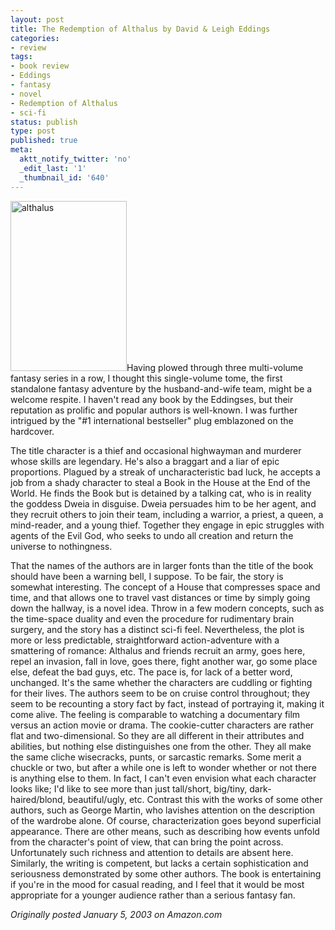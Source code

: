 ```yaml
---
layout: post
title: The Redemption of Althalus by David & Leigh Eddings
categories:
- review
tags:
- book review
- Eddings
- fantasy
- novel
- Redemption of Althalus
- sci-fi
status: publish
type: post
published: true
meta:
  aktt_notify_twitter: 'no'
  _edit_last: '1'
  _thumbnail_id: '640'
---
```

<img title="althalus" src="http://www.yentran.org/blog/wp-content/uploads/2011/09/althalus.jpg" width="186" height="272" />Having plowed through three multi-volume fantasy series in a row, I thought this single-volume tome, the first standalone fantasy adventure by the husband-and-wife team, might be a welcome respite. I haven't read any book by the Eddingses, but their reputation as prolific and popular authors is well-known. I was further intrigued by the "#1 international bestseller" plug emblazoned on the hardcover.

The title character is a thief and occasional highwayman and murderer whose skills are legendary. He's also a braggart and a liar of epic proportions. Plagued by a streak of uncharacteristic bad luck, he accepts a job from a shady character to steal a Book in the House at the End of the World. He finds the Book but is detained by a talking cat, who is in reality the goddess Dweia in disguise. Dweia persuades him to be her agent, and they recruit others to join their team, including a warrior, a priest, a queen, a mind-reader, and a young thief. Together they engage in epic struggles with agents of the Evil God, who seeks to undo all creation and return the universe to nothingness.

That the names of the authors are in larger fonts than the title of the book should have been a warning bell, I suppose. To be fair, the story is somewhat interesting. The concept of a House that compresses space and time, and that allows one to travel vast distances or time by simply going down the hallway, is a novel idea. Throw in a few modern concepts, such as the time-space duality and even the procedure for rudimentary brain surgery, and the story has a distinct sci-fi feel. Nevertheless, the plot is more or less predictable, straightforward action-adventure with a smattering of romance: Althalus and friends recruit an army, goes here, repel an invasion, fall in love, goes there, fight another war, go some place else, defeat the bad guys, etc. The pace is, for lack of a better word, unchanged. It's the same whether the characters are cuddling or fighting for their lives. The authors seem to be on cruise control throughout; they seem to be recounting a story fact by fact, instead of portraying it, making it come alive. The feeling is comparable to watching a documentary film versus an action movie or drama. The cookie-cutter characters are rather flat and two-dimensional. So they are all different in their attributes and abilities, but nothing else distinguishes one from the other. They all make the same cliche wisecracks, punts, or sarcastic remarks. Some merit a chuckle or two, but after a while one is left to wonder whether or not there is anything else to them. In fact, I can't even envision what each character looks like; I'd like to see more than just tall/short, big/tiny, dark-haired/blond, beautiful/ugly, etc. Contrast this with the works of some other authors, such as George Martin, who lavishes attention on the description of the wardrobe alone. Of course, characterization goes beyond superficial appearance. There are other means, such as describing how events unfold from the character's point of view, that can bring the point across. Unfortunately such richness and attention to details are absent here. Similarly, the writing is competent, but lacks a certain sophistication and seriousness demonstrated by some other authors. The book is entertaining if you're in the mood for casual reading, and I feel that it would be most appropriate for a younger audience rather than a serious fantasy fan.

*Originally posted January 5, 2003 on Amazon.com*
